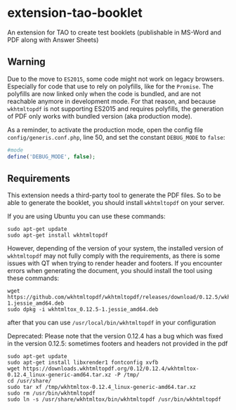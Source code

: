 extension-tao-booklet
=====================

An extension for TAO to create test booklets (publishable in MS-Word and PDF along with Answer Sheets)

## Warning
Due to the move to `ES2015`, some code might not work on legacy browsers. 
Especially for code that use to rely on polyfills, like for the `Promise`.
The polyfills are now linked only when the code is bundled, and are not reachable anymore in development mode.
For that reason, and because `wkhtmltopdf` is not supporting ES2015 and requires polyfills,
the generation of PDF only works with bundled version (aka production mode).

As a reminder, to activate the production mode, open the config file `config/generis.conf.php`, line 50,
and set the constant `DEBUG_MODE` to `false`:
```php
#mode
define('DEBUG_MODE', false);
```

## Requirements

This extension needs a third-party tool to generate the PDF files.
So to be able to generate the booklet, you should install `wkhtmltopdf` on your server.

If you are using Ubuntu you can use these commands:

```
sudo apt-get update
sudo apt-get install wkhtmltopdf
```

However, depending of the version of your system, the installed version of `wkhtmltopdf` may not fully comply with the requirements, as there is some issues with QT when trying to render header and footers.
If you encounter errors when generating the document, you should install the tool using these commands:

```
wget https://github.com/wkhtmltopdf/wkhtmltopdf/releases/download/0.12.5/wkhtmltox_0.12.5-1.jessie_amd64.deb
sudo dpkg -i wkhtmltox_0.12.5-1.jessie_amd64.deb
```
after that you can use `/usr/local/bin/wkhtmltopdf` in your configuration


Deprecated:
Please note that the version 0.12.4 has a bug which was fixed in the version 0.12.5: sometimes footers and headers not provided in the pdf

```
sudo apt-get update
sudo apt-get install libxrender1 fontconfig xvfb
wget https://downloads.wkhtmltopdf.org/0.12/0.12.4/wkhtmltox-0.12.4_linux-generic-amd64.tar.xz -P /tmp/
cd /usr/share/
sudo tar xf /tmp/wkhtmltox-0.12.4_linux-generic-amd64.tar.xz
sudo rm /usr/bin/wkhtmltopdf
sudo ln -s /usr/share/wkhtmltox/bin/wkhtmltopdf /usr/bin/wkhtmltopdf
```
